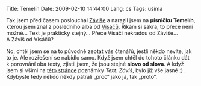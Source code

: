 Title: Temelín
Date: 2009-02-10 14:44:00
Lang: cs
Tags: ušima

Tak jsem před časem poslouchal [Záviše](http://cs.wikipedia.org/wiki/Milan_Smrčka) a narazil jsem na **písničku Temelín**, kterou jsem znal z posledního alba od [Visáčů](http://cs.wikipedia.org/wiki/Visací_zámek_(hudební_skupina)). Říkám si sakra, to přece není možné… Text je prakticky stejný… Přece Visáči nekradou od Záviše… A Záviš od Visáčů?

No, chtěl jsem se na to původně zeptat vás čtenářů, jestli někdo nevíte, jak to je. Ale rozřešení se nabídlo samo. Když jsem chtěl do tohoto článku dát k porovnání oba texty, zjistil jsem, že jsou stejné **slovo od slova**. A když jsem si všiml na [této stránce](http://www.visaci.cz/cs/texty/punk-temelin) poznámky *Text: Záviš*, bylo již vše jasné :) . Kdybyste tedy někdo někdy pátrali „proč“ jako já, tak „proto“.
